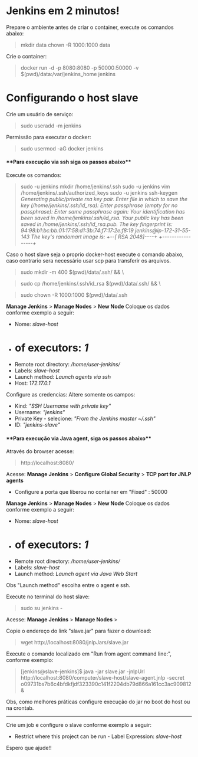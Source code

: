 
Jenkins em 2 minutos!
===================

Prepare o ambiente antes de criar o container, execute os comandos abaixo:
>mkdir data
chown -R 1000:1000 data

Crie o container:
>docker run -d -p 8080:8080 -p 50000:50000 -v $(pwd)/data:/var/jenkins_home jenkins

Configurando o host slave
===========

Crie um usuário de serviço:
>sudo useradd  -m jenkins

Permissão para executar o docker:
>sudo usermod  -aG  docker jenkins

 <h4>**Para execução via ssh siga os passos abaixo**</h4>

Execute os comandos:
> sudo -u jenkins mkdir /home/jenkins/.ssh
sudo -u jenkins vim /home/jenkins/.ssh/authorized_keys
sudo -u jenkins ssh-keygen
>*Generating public/private rsa key pair.*
*Enter file in which to save the key (/home/jenkins/.ssh/id_rsa):*
*Enter passphrase (empty for no passphrase):*
*Enter same passphrase again:*
*Your identification has been saved in /home/jenkins/.ssh/id_rsa.*
*Your public key has been saved in /home/jenkins/.ssh/id_rsa.pub.*
*The key fingerprint is:*
*94:98:b1:bc:bb:01:17:58:d1:3b:74:f7:17:2e:f8:19 jenkins@ip-172-31-55-143*
*The key's randomart image is:*
*+--[ RSA 2048]----+*
*+-----------------+*

Caso o host slave seja o proprio docker-host execute o comando abaixo, caso contrario sera necessário usar scp para transferir os arquivos.
 >sudo mkdir -m 400 $(pwd)/data/.ssh/ && \

>sudo cp /home/jenkins/.ssh/id_rsa  $(pwd)/data/.ssh/  && \

>sudo chown -R 1000:1000 $(pwd)/data/.ssh
 
 **Manage Jenkins** > **Manage Nodes** > **New Node** 
Coloque os dados conforme exemplo a seguir:

- Nome: *slave-host*
-  # of executors: *1*
- Remote root directory: */home/user-jenkins/*
- Labels: *slave-host*
- Launch method: *Launch agents via ssh*
- Host: *172.17.0.1*

Configure as credencias:
Altere somente os campos:

- Kind: *"SSH Username with private key"*
- Username: *"jenkins"*
- Private Key - selecione: *"From the Jenkins master ~/.ssh"*
- ID: *"jenkins-slave"*

<h4>**Para execução via Java agent, siga os passos abaixo**</h4>

 Através do browser acesse:  
 >http://localhost:8080/
 
 Acesse: **Manage Jenkins** > **Configure Global Security** >  	**TCP port for JNLP agents**

 - Configure a porta que liberou no container em "Fixed" : 50000

**Manage Jenkins** > **Manage Nodes** > **New Node** 
Coloque os dados conforme exemplo a seguir:

- Nome: *slave-host*
-  # of executors: *1*
- Remote root directory: */home/user-jenkins/*
- Labels: *slave-host*
- Launch method: *Launch agent via Java Web Start*

Obs "Launch method" escolha entre o agent e ssh.

Execute no terminal do host slave:

>sudo su jenkins -

Acesse: **Manage Jenkins** > **Manage Nodes** >

Copie o endereço do link "slave.jar" para fazer o download:

>wget http://localhost:8080/jnlpJars/slave.jar

Execute o comando localizado em "Run from agent command line:", conforme exemplo:
> [jenkins@slave-jenkins]$ java -jar slave.jar -jnlpUrl http://localhost:8080/computer/slave-host/slave-agent.jnlp -secret o09731bs7b6c4bfdkfjdf323390c141f2204db79d866a161cc3ac909812 & 

Obs, como melhores práticas configure execução do jar no boot do host ou na crontab.
____
Crie um job e configure o slave conforme exemplo a seguir:

- Restrict where this project can be run - Label Expression: *slave-host*
 
 Espero que ajude!!

